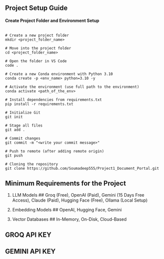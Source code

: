 ## Project Setup Guide

#### Create Project Folder and Environment Setup

```

# Create a new project folder
mkdir <project_folder_name>

# Move into the project folder
cd <project_folder_name>

# Open the folder in VS Code
code .

# Create a new Conda environment with Python 3.10
conda create -p <env_name> python=3.10 -y

# Activate the environment (use full path to the environment)
conda activate <path_of_the_env>

# Install dependencies from requirements.txt
pip install -r requirements.txt

# Initialize Git
git init

# Stage all files
git add .

# Commit changes
git commit -m "<write your commit message>"

# Push to remote (after adding remote origin)
git push

# Cloning the repository
git clone https://github.com/Soumadeep555/Project1_Document_Portal.git

```

## Minimum Requirements for the Project

1. LLM Models ## Groq (Free), OpenAI (Paid), Gemini (15 Days Free Access), Claude (Paid), Hugging Face (Free), Ollama (Local Setup)

2. Embedding Models ## OpenAI, Hugging Face, Gemini

3. Vector Databases ## In-Memory, On-Disk, Cloud-Based

## GROQ API KEY

## GEMINI API KEY